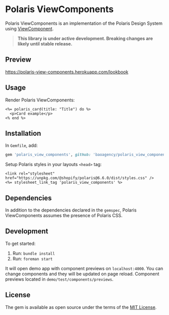 # Polaris ViewComponents

Polaris ViewComponents is an implementation of the Polaris Design System using [ViewComponent](https://github.com/github/view_component).

> **This library is under active development. Breaking changes are likely until stable release.**

## Preview

https://polaris-view-components.herokuapp.com/lookbook

## Usage

Render Polaris ViewComponents:

```erb
<%= polaris_card(title: "Title") do %>
  <p>Card example</p>
<% end %>
```

## Installation

In `Gemfile`, add:

```ruby
gem 'polaris_view_components', github: 'baoagency/polaris_view_components'
```

Setup Polaris styles in your layouts `<head>` tag:

```erb
<link rel="stylesheet" href="https://unpkg.com/@shopify/polaris@6.6.0/dist/styles.css" />
<%= stylesheet_link_tag 'polaris_view_components' %>
```

## Dependencies

In addition to the dependencies declared in the `gemspec`, Polaris ViewComponents assumes the presence of Polaris CSS.

## Development

To get started:

1. Run: `bundle install`
2. Run: `foreman start`

It will open demo app with component previews on `localhost:4000`. You can change components and they will be updated on page reload. Component previews located in `demo/test/components/previews`.

## License

The gem is available as open source under the terms of the [MIT License](https://opensource.org/licenses/MIT).
